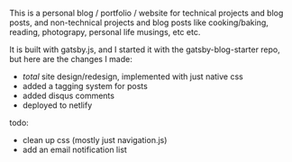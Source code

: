 This is a personal blog / portfolio / website for technical projects and blog posts, and non-technical projects and blog posts like cooking/baking, reading, photograpy, personal life musings, etc etc.

It is built with gatsby.js, and I started it with the gatsby-blog-starter repo, but here are the changes I made:
  * *total* site design/redesign, implemented with just native css
  * added a tagging system for posts
  * added disqus comments
  * deployed to netlify

todo:
  * clean up css (mostly just navigation.js)
  * add an email notification list
